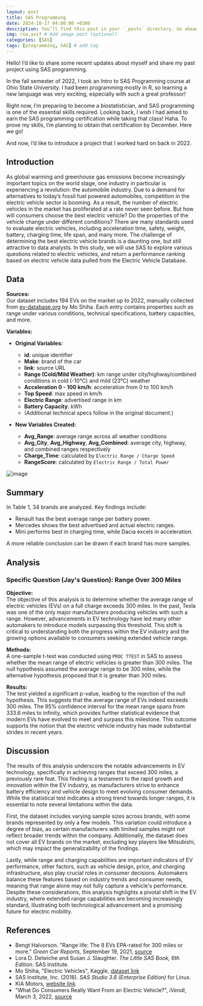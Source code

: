 ```yaml
---
layout: post
title: SAS Programming
date: 2024-10-17 04:00:00 +0300
description: You’ll find this post in your `_posts` directory. Go ahead and edit it and re-build the site to see your changes. # Add post description (optional)
img: rna.avif # Add image post (optional)
categories: [SAS]
tags: [programming, SAS] # add tag
---
```



Hello! I’d like to share some recent updates about myself and share my past project using SAS programming.

In the fall semester of 2022, I took an Intro to SAS Programming course at Ohio State University. I had been programming mostly in R, so learning a new language was very exciting, especially with such a great professor!

Right now, I’m preparing to become a biostatistician, and SAS programming is one of the essential skills required. Looking back, I wish I had aimed to earn the SAS programming certification while taking that class! Haha. To prove my skills, I’m planning to obtain that certification by December. Here we go!

And now, I’d like to introduce a project that I worked hard on back in 2022.

## Introduction
As global warming and greenhouse gas emissions become increasingly important topics on the world stage, one industry in particular is experiencing a revolution: the automobile industry. Due to a demand for alternatives to today’s fossil fuel powered automobiles, competition in the electric vehicle sector is booming. As a result, the number of electric vehicles in the market has proliferated at a rate never seen before. But how will consumers choose the best electric vehicle? Do the properties of the vehicle change under different conditions? There are many standards used to evaluate electric vehicles, including acceleration time, safety, weight, battery, charging time, life span, and many more. The challenge of determining the best electric vehicle brands is a daunting one, but still attractive to data analysts. In this study, we will use SAS to explore various questions related to electric vehicles, and return a performance ranking based on electric vehicle data pulled from the Electric Vehicle Database.

## Data
**Sources:**  
Our dataset includes 194 EVs on the market up to 2022, manually collected from [ev-database.org](https://ev-database.org) by Mo Shiha. Each entry contains properties such as range under various conditions, technical specifications, battery capacities, and more.

**Variables:**
- **Original Variables:**  
  - **id**: unique identifier  
  - **Make**: brand of the car  
  - **link**: source URL  
  - **Range (Cold/Mild Weather)**: km range under city/highway/combined conditions in cold (-10°C) and mild (23°C) weather  
  - **Acceleration 0 - 100 km/h**: acceleration from 0 to 100 km/h  
  - **Top Speed**: max speed in km/h  
  - **Electric Range**: advertised range in km  
  - **Battery Capacity**: kWh  
  - (Additional technical specs follow in the original document.)

- **New Variables Created:**  
  - **Avg_Range**: average range across all weather conditions  
  - **Avg_City**, **Avg_Highway**, **Avg_Combined**: average city, highway, and combined ranges respectively  
  - **Charge_Time**: calculated by `Electric Range / Charge Speed`  
  - **RangeScore**: calculated by `Electric Range / Total Power`

![image](https://1drv.ms/i/c/de797db04860adb9/IQTmfKTQImVtQow66ZaGdnEDAdr-BuIvi5ln0ghs5ZFKyww?width=1024&height=1758)

## Summary
In Table 1, 34 brands are analyzed. Key findings include:
- Renault has the best average range per battery power.
- Mercedes shows the best advertised and actual electric ranges.
- Mini performs best in charging time, while Dacia excels in acceleration.
  
A more reliable conclusion can be drawn if each brand has more samples.


## Analysis
### Specific Question (Jay's Question): Range Over 300 Miles

**Objective:**  
The objective of this analysis is to determine whether the average range of electric vehicles (EVs) on a full charge exceeds 300 miles. In the past, Tesla was one of the only major manufacturers producing vehicles with such a range. However, advancements in EV technology have led many other automakers to introduce models surpassing this threshold. This shift is critical to understanding both the progress within the EV industry and the growing options available to consumers seeking extended vehicle range.

**Methods:**  
A one-sample t-test was conducted using `PROC TTEST` in SAS to assess whether the mean range of electric vehicles is greater than 300 miles. The null hypothesis assumed the average range to be 300 miles, while the alternative hypothesis proposed that it is greater than 300 miles.

**Results:**  
The test yielded a significant p-value, leading to the rejection of the null hypothesis. This suggests that the average range of EVs indeed exceeds 300 miles. The 95% confidence interval for the mean range spans from 333.6 miles to infinity, which provides further statistical evidence that modern EVs have evolved to meet and surpass this milestone. This outcome supports the notion that the electric vehicle industry has made substantial strides in recent years.

## Discussion
The results of this analysis underscore the notable advancements in EV technology, specifically in achieving ranges that exceed 300 miles, a previously rare feat. This finding is a testament to the rapid growth and innovation within the EV industry, as manufacturers strive to enhance battery efficiency and vehicle design to meet evolving consumer demands. While the statistical test indicates a strong trend towards longer ranges, it is essential to note several limitations within the data.

First, the dataset includes varying sample sizes across brands, with some brands represented by only a few models. This variation could introduce a degree of bias, as certain manufacturers with limited samples might not reflect broader trends within the company. Additionally, the dataset does not cover all EV brands on the market, excluding key players like Mitsubishi, which may impact the generalizability of the findings. 

Lastly, while range and charging capabilities are important indicators of EV performance, other factors, such as vehicle design, price, and charging infrastructure, also play crucial roles in consumer decisions. Automakers balance these features based on industry trends and consumer needs, meaning that range alone may not fully capture a vehicle's performance. Despite these considerations, this analysis highlights a pivotal shift in the EV industry, where extended range capabilities are becoming increasingly standard, illustrating both technological advancement and a promising future for electric mobility.

## References
- Bengt Halvorson. "Range life: The 8 EVs EPA-rated for 300 miles or more." *Green Car Reports*, September 19, 2021, [source](https://www.greencarreports.com/news/1133620_range-life-the-8-evs-epa-rated-for-300-miles-or-more)
- Lora D. Delwiche and Susan J. Slaughter. *The Little SAS Book, 6th Edition*. SAS Institute.
- Mo Shiha, "Electric Vehicles", Kaggle, [dataset link](https://www.kaggle.com/datasets/mohamedalishiha/electric-vehicles?resource=download)
- SAS Institute, Inc. (2018). *SAS Studio 3.8 (Enterprise Edition)* for Linux.
- KIA Motors, [website link](https://www.kia.com/kr/vehicles/kia-ev/vehicles)
- "What Do Consumers Really Want From an Electric Vehicle?", *iVendi*, March 3, 2022, [source](https://www.ivendi.com/news/what-do-consumers-really-want-from-an-electric-vehicle)
